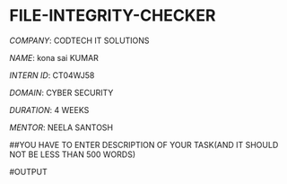 # FILE-INTEGRITY-CHECKER

*COMPANY*: CODTECH IT SOLUTIONS

*NAME*: kona sai KUMAR

*INTERN ID*: CT04WJ58

*DOMAIN*: CYBER SECURITY

*DURATION*: 4 WEEKS

*MENTOR*: NEELA SANTOSH

##YOU HAVE TO ENTER DESCRIPTION OF YOUR TASK(AND IT SHOULD NOT BE LESS THAN 500 WORDS)

#OUTPUT
